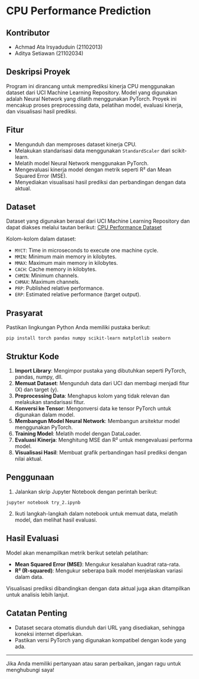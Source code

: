 # CPU Performance Prediction


## Kontributor
- Achmad Ata Irsyaduduin (21102013)
- Aditya Setiawan (21102034)

## Deskripsi Proyek

Program ini dirancang untuk memprediksi kinerja CPU menggunakan dataset dari UCI Machine Learning Repository. Model yang digunakan adalah Neural Network yang dilatih menggunakan PyTorch. Proyek ini mencakup proses preprocessing data, pelatihan model, evaluasi kinerja, dan visualisasi hasil prediksi.

## Fitur

- Mengunduh dan memproses dataset kinerja CPU.
- Melakukan standarisasi data menggunakan `StandardScaler` dari scikit-learn.
- Melatih model Neural Network menggunakan PyTorch.
- Mengevaluasi kinerja model dengan metrik seperti R² dan Mean Squared Error (MSE).
- Menyediakan visualisasi hasil prediksi dan perbandingan dengan data aktual.

## Dataset

Dataset yang digunakan berasal dari UCI Machine Learning Repository dan dapat diakses melalui tautan berikut: [CPU Performance Dataset](https://archive.ics.uci.edu/ml/machine-learning-databases/cpu-performance/machine.data)

Kolom-kolom dalam dataset:

- `MYCT`: Time in microseconds to execute one machine cycle.
- `MMIN`: Minimum main memory in kilobytes.
- `MMAX`: Maximum main memory in kilobytes.
- `CACH`: Cache memory in kilobytes.
- `CHMIN`: Minimum channels.
- `CHMAX`: Maximum channels.
- `PRP`: Published relative performance.
- `ERP`: Estimated relative performance (target output).

## Prasyarat

Pastikan lingkungan Python Anda memiliki pustaka berikut:

```
pip install torch pandas numpy scikit-learn matplotlib seaborn
```

## Struktur Kode

1. **Import Library**: Mengimpor pustaka yang dibutuhkan seperti PyTorch, pandas, numpy, dll.
2. **Memuat Dataset**: Mengunduh data dari UCI dan membagi menjadi fitur (X) dan target (y).
3. **Preprocessing Data**: Menghapus kolom yang tidak relevan dan melakukan standarisasi fitur.
4. **Konversi ke Tensor**: Mengonversi data ke tensor PyTorch untuk digunakan dalam model.
5. **Membangun Model Neural Network**: Membangun arsitektur model menggunakan PyTorch.
6. **Training Model**: Melatih model dengan DataLoader.
7. **Evaluasi Kinerja**: Menghitung MSE dan R² untuk mengevaluasi performa model.
8. **Visualisasi Hasil**: Membuat grafik perbandingan hasil prediksi dengan nilai aktual.

## Penggunaan

1. Jalankan skrip Jupyter Notebook dengan perintah berikut:

```
jupyter notebook try_2.ipynb
```

2. Ikuti langkah-langkah dalam notebook untuk memuat data, melatih model, dan melihat hasil evaluasi.

## Hasil Evaluasi

Model akan menampilkan metrik berikut setelah pelatihan:

- **Mean Squared Error (MSE)**: Mengukur kesalahan kuadrat rata-rata.
- **R² (R-squared)**: Mengukur seberapa baik model menjelaskan variasi dalam data.

Visualisasi prediksi dibandingkan dengan data aktual juga akan ditampilkan untuk analisis lebih lanjut.

## Catatan Penting

- Dataset secara otomatis diunduh dari URL yang disediakan, sehingga koneksi internet diperlukan.
- Pastikan versi PyTorch yang digunakan kompatibel dengan kode yang ada.



---

Jika Anda memiliki pertanyaan atau saran perbaikan, jangan ragu untuk menghubungi saya!

